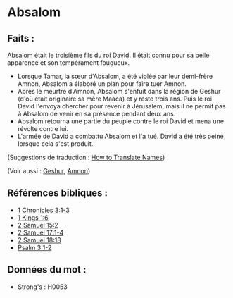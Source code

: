 # Absalom

## Faits :

Absalom était le troisième fils du roi David. Il était connu pour sa belle apparence et son tempérament fougueux.

* Lorsque Tamar, la sœur d'Absalom, a été violée par leur demi-frère Amnon, Absalom a élaboré un plan pour faire tuer Amnon.
* Après le meurtre d'Amnon, Absalom s'enfuit dans la région de Geshur (d'où était originaire sa mère Maaca) et y reste trois ans. Puis le roi David l'envoya chercher pour revenir à Jérusalem, mais il ne permit pas à Absalom de venir en sa présence pendant deux ans.
* Absalom retourna une partie du peuple contre le roi David et mena une révolte contre lui.
* L'armée de David a combattu Absalom et l'a tué. David a été très peiné lorsque cela s'est produit.

(Suggestions de traduction : [How to Translate Names](rc://en/ta/man/translate/translate-names))

(Voir aussi : [Geshur](../names/geshur.md), [Amnon](../names/amnon.md))

## Références bibliques :

* [1 Chronicles 3:1-3](rc://en/tn/help/1ch/03/01)
* [1 Kings 1:6](rc://en/tn/help/1ki/01/06)
* [2 Samuel 15:2](rc://en/tn/help/2sa/15/02)
* [2 Samuel 17:1-4](rc://en/tn/help/2sa/17/01)
* [2 Samuel 18:18](rc://en/tn/help/2sa/18/18)
* [Psalm 3:1-2](rc://en/tn/help/psa/003/001)

## Données du mot :

* Strong's : H0053
